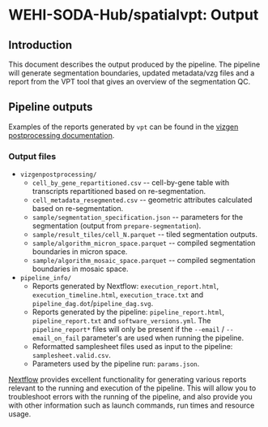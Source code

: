 # WEHI-SODA-Hub/spatialvpt: Output

## Introduction

This document describes the output produced by the pipeline. The pipeline will generate segmentation boundaries, updated metadata/vzg files and a report from the VPT tool that gives an overview of the segmentation QC.

## Pipeline outputs

Examples of the reports generated by `vpt` can be found in the [vizgen postprocessing documentation](https://vizgen.github.io/vizgen-postprocessing/analysis_vignettes/segmentation_heart_dataset_cellpose2.html#step-6-evaluate-new-segmentation).

### Output files

<!--<details markdown="1">
<summary>Output files</summary>-->

- `vizgenpostprocessing/`
  - `cell_by_gene_repartitioned.csv` -- cell-by-gene table with transcripts repartitioned based on re-segmentation.
  - `cell_metadata_resegmented.csv` -- geometric attributes calculated based on re-segmentation.
  - `sample/segmentation_specification.json` -- parameters for the segmentation (output from `prepare-segmentation`).
  - `sample/result_tiles/cell_N.parquet` -- tiled segmentation outputs.
  - `sample/algorithm_micron_space.parquet` -- compiled segmentation boundaries in micron space.
  - `sample/algorithm_mosaic_space.parquet` -- compiled segmentation boundaries in mosaic space.
- `pipeline_info/`
  - Reports generated by Nextflow: `execution_report.html`, `execution_timeline.html`, `execution_trace.txt` and `pipeline_dag.dot`/`pipeline_dag.svg`.
  - Reports generated by the pipeline: `pipeline_report.html`, `pipeline_report.txt` and `software_versions.yml`. The `pipeline_report*` files will only be present if the `--email` / `--email_on_fail` parameter's are used when running the pipeline.
  - Reformatted samplesheet files used as input to the pipeline: `samplesheet.valid.csv`.
  - Parameters used by the pipeline run: `params.json`.

<!--</details>-->

[Nextflow](https://www.nextflow.io/docs/latest/tracing.html) provides excellent functionality for generating various reports relevant to the running and execution of the pipeline. This will allow you to troubleshoot errors with the running of the pipeline, and also provide you with other information such as launch commands, run times and resource usage.
